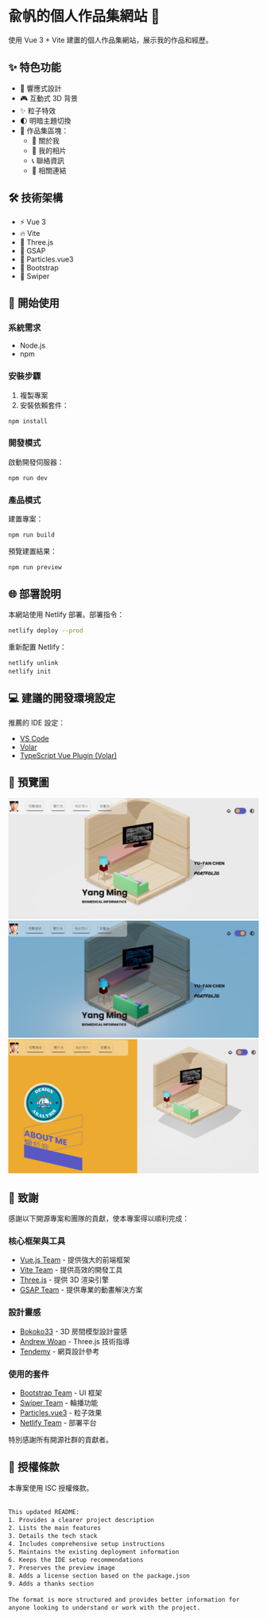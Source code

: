 # 兪帆的個人作品集網站 🌟

使用 Vue 3 + Vite 建置的個人作品集網站，展示我的作品和經歷。

## ✨ 特色功能

- 📱 響應式設計
- 🎮 互動式 3D 背景
- ✨ 粒子特效
- 🌓 明暗主題切換
- 📑 作品集區塊：
  - 👤 關於我
  - 📸 我的相片
  - 📞 聯絡資訊
  - 🔗 相關連結

## 🛠️ 技術架構

- ⚡ Vue 3
- 🔥 Vite
- 🎨 Three.js
- 🎯 GSAP
- 🌠 Particles.vue3
- 🎁 Bootstrap
- 🎪 Swiper

## 🚀 開始使用

### 系統需求

- Node.js
- npm

### 安裝步驟

1. 複製專案
2. 安裝依賴套件：

```bash
npm install
```

### 開發模式

啟動開發伺服器：

```bash
npm run dev
```

### 產品模式

建置專案：

```bash
npm run build
```

預覽建置結果：

```bash
npm run preview
```

## 🌐 部署說明

本網站使用 Netlify 部署。部署指令：

```bash
netlify deploy --prod
```

重新配置 Netlify：

```bash
netlify unlink
netlify init
```

## 💻 建議的開發環境設定

推薦的 IDE 設定：

- [VS Code](https://code.visualstudio.com/)
- [Volar](https://marketplace.visualstudio.com/items?itemName=Vue.volar)
- [TypeScript Vue Plugin (Volar)](https://marketplace.visualstudio.com/items?itemName=Vue.vscode-typescript-vue-plugin)

## 📸 預覽圖

![作品集預覽_亮](https://github.com/jos556/0215-room/blob/main/src/assets/screenshot.png)![作品集預覽_暗](https://github.com/jos556/0215-room/blob/main/src/assets/screenshot_1.png)![作品集預覽_區域](https://github.com/jos556/0215-room/blob/main/src/assets/screenshot_2.png)

## 🙏 致謝

感謝以下開源專案和團隊的貢獻，使本專案得以順利完成：

### 核心框架與工具

- [Vue.js Team](https://vuejs.org/) - 提供強大的前端框架
- [Vite Team](https://vitejs.dev/) - 提供高效的開發工具
- [Three.js](https://threejs.org/) - 提供 3D 渲染引擎
- [GSAP Team](https://greensock.com/gsap/) - 提供專業的動畫解決方案

### 設計靈感

- [Bokoko33](https://bokoko33.me/) - 3D 房間模型設計靈感
- [Andrew Woan](https://www.youtube.com/@andrewwoan) - Three.js 技術指導
- [Tendemy](https://www.tendemy.com/) - 網頁設計參考

### 使用的套件

- [Bootstrap Team](https://getbootstrap.com/) - UI 框架
- [Swiper Team](https://swiperjs.com/) - 輪播功能
- [Particles.vue3](https://particles.js.org/) - 粒子效果
- [Netlify Team](https://www.netlify.com/) - 部署平台

特別感謝所有開源社群的貢獻者。

## 📄 授權條款

本專案使用 ISC 授權條款。

```

This updated README:
1. Provides a clearer project description
2. Lists the main features
3. Details the tech stack
4. Includes comprehensive setup instructions
5. Maintains the existing deployment information
6. Keeps the IDE setup recommendations
7. Preserves the preview image
8. Adds a license section based on the package.json
9. Adds a thanks section

The format is more structured and provides better information for anyone looking to understand or work with the project.
```
